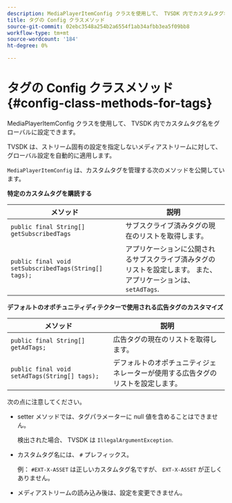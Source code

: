 ```yaml
---
description: MediaPlayerItemConfig クラスを使用して、 TVSDK 内でカスタムタグ名をグローバルに設定できます。
title: タグの Config クラスメソッド
source-git-commit: 02ebc3548a254b2a6554f1ab34afbb3ea5f09bb8
workflow-type: tm+mt
source-wordcount: '184'
ht-degree: 0%

---
```


# タグの Config クラスメソッド {#config-class-methods-for-tags}

MediaPlayerItemConfig クラスを使用して、 TVSDK 内でカスタムタグ名をグローバルに設定できます。

TVSDK は、ストリーム固有の設定を指定しないメディアストリームに対して、グローバル設定を自動的に適用します。

`MediaPlayerItemConfig` は、カスタムタグを管理する次のメソッドを公開しています。

**特定のカスタムタグを購読する**

| <b>メソッド</b> | <b>説明</b> |
|--- |--- |
| `public final String[] getSubscribedTags` | サブスクライブ済みタグの現在のリストを取得します。 |
| `public final void setSubscribedTags(String[] tags);` | アプリケーションに公開されるサブスクライブ済みタグのリストを設定します。  また、アプリケーションは、 `setAdTags`. |

**デフォルトのオポチュニティディテクターで使用される広告タグのカスタマイズ**

| <b>メソッド</b> | <b>説明</b> |
|--- |--- |
| `public final String[] getAdTags;` | 広告タグの現在のリストを取得します。 |
| `public final void setAdTags(String[] tags);` | デフォルトのオポチュニティジェネレーターが使用する広告タグのリストを設定します。 |

次の点に注意してください。

* setter メソッドでは、タグパラメーターに null 値を含めることはできません。

  検出された場合、 TVSDK は `IllegalArgumentException`.
* カスタムタグ名には、 `#` プレフィックス。

  例： `#EXT-X-ASSET` は正しいカスタムタグ名ですが、 `EXT-X-ASSET` が正しくありません。

* メディアストリームの読み込み後は、設定を変更できません。
